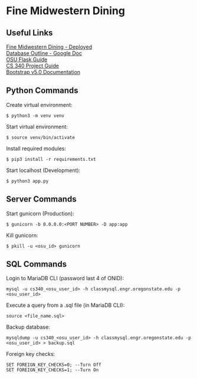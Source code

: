 # Fine Midwestern Dining

## Useful Links
[Fine Midwestern Dining - Deployed](http://flip1.engr.oregonstate.edu:62135/)\
[Database Outline - Google Doc](https://docs.google.com/document/d/1r1YOmKD8Faw_jGJnt9fxkOBgoKmawmMp_ffnnMa_sSY/edit)\
[OSU Flask Guide](https://github.com/osu-cs340-ecampus/flask-starter-app)\
[CS 340 Project Guide](https://canvas.oregonstate.edu/courses/1890458/pages/cs340-project-guide)\
[Bootstrap v5.0 Documentation](https://getbootstrap.com/docs/5.0/getting-started/introduction/)

## Python Commands

Create virtual environment:
```
$ python3 -m venv venv
```

Start virtual environment:
```
$ source venv/bin/activate
```

Install required modules:
```
$ pip3 install -r requirements.txt
```

Start localhost (Development):
```
$ python3 app.py
```

## Server Commands

Start gunicorn (Production):
```
$ gunicorn -b 0.0.0.0:<PORT NUMBER> -D app:app
```

Kill gunicorn:
```
$ pkill -u <osu_id> gunicorn
```

## SQL Commands
Login to MariaDB CLI (password last 4 of ONID):
```
mysql -u cs340_<osu_user_id> -h classmysql.engr.oregonstate.edu -p <osu_user_id>
```

Execute a query from a .sql file (in MariaDB CLI):
```
source <file_name.sql>
```

Backup database:
```
mysqldump -u cs340_<osu_user_id> -h classmysql.engr.oregonstate.edu -p <osu_user_id> > backup.sql
```

Foreign key checks:
```
SET FOREIGN_KEY_CHECKS=0; --Turn Off
SET FOREIGN_KEY_CHECKS=1; --Turn On
```
